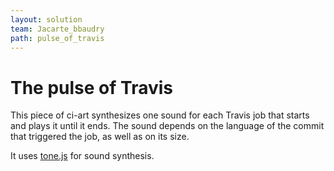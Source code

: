 ```yaml
---
layout: solution
team: Jacarte_bbaudry
path: pulse_of_travis
---
```

# The pulse of Travis

This piece of ci-art synthesizes one sound for each Travis job that starts and plays it until it ends. The sound depends on the language of the commit that triggered the job, as well as on its size.

It uses [tone.js](https://tonejs.github.io/) for sound synthesis.


## 
